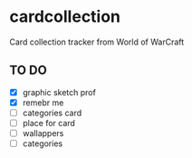 # cardcollection
Card collection tracker from World of WarCraft

TO DO
-------------
- [x] graphic sketch prof
- [x] remebr me
- [ ] categories card
- [ ] place for card
- [ ] wallappers
- [ ] categories
